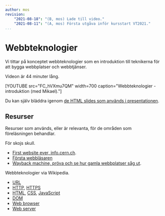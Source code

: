 ```yaml
---
author: mos
revision:
    "2021-08-18": "(B, mos) Lade till video."
    "2021-08-11": "(A, mos) Första utgåva inför kursstart VT2021."
...
```

Webbteknologier
====================

Vi tittar på konceptet webbteknologier som en introduktion till teknikerna för att bygga webbplatser och webbtjänser.

Videon är 44 minuter lång.

[YOUTUBE src="FC_hVXmu7QM" width=700 caption="Webbteknologier - introduktion (med Mikael)."]

Du kan själv bläddra igenom [de HTML slides som används i presentationen](https://dbwebb-se.github.io/webtec/lecture/L01-web-technologies/slide.html).



Resurser
------------------------

Resurser som används, eller är relevanta, för de områden som föreläsningen behandlar.

För skojs skull.

* [First website ever, info.cern.ch](http://info.cern.ch/hypertext/WWW/TheProject.html).
* [Första webbläsaren](https://worldwideweb.cern.ch/)
* [Wayback machine, pröva och se hur gamla webbplatser såg ut](https://archive.org/web/).

Webbteknologier via Wikipedia.

* [URL](https://en.wikipedia.org/wiki/URL)
* [HTTP](https://en.wikipedia.org/wiki/Hypertext_Transfer_Protocol), [HTTPS](https://en.wikipedia.org/wiki/HTTPS)
* [HTML](https://en.wikipedia.org/wiki/HTML), [CSS](https://en.wikipedia.org/wiki/CSS), [JavaScript](https://en.wikipedia.org/wiki/JavaScript)
* [DOM](https://en.wikipedia.org/wiki/Document_Object_Model)
* [Web browser](https://en.wikipedia.org/wiki/Web_browser)
* [Web server](https://en.wikipedia.org/wiki/Web_server)

